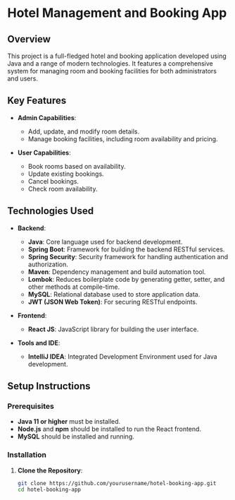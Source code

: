 # Hotel Management and Booking App

## Overview
This project is a full-fledged hotel and booking application developed using Java and a range of modern technologies. It features a comprehensive system for managing room and booking facilities for both administrators and users.

## Key Features
- **Admin Capabilities**:
  - Add, update, and modify room details.
  - Manage booking facilities, including room availability and pricing.
  
- **User Capabilities**:
  - Book rooms based on availability.
  - Update existing bookings.
  - Cancel bookings.
  - Check room availability.

## Technologies Used
- **Backend**:
  - **Java**: Core language used for backend development.
  - **Spring Boot**: Framework for building the backend RESTful services.
  - **Spring Security**: Security framework for handling authentication and authorization.
  - **Maven**: Dependency management and build automation tool.
  - **Lombok**: Reduces boilerplate code by generating getter, setter, and other methods at compile-time.
  - **MySQL**: Relational database used to store application data.
  - **JWT (JSON Web Token)**: For securing RESTful endpoints.
  
- **Frontend**:
  - **React JS**: JavaScript library for building the user interface.
  
- **Tools and IDE**:
  - **IntelliJ IDEA**: Integrated Development Environment used for Java development.

## Setup Instructions

### Prerequisites
- **Java 11 or higher** must be installed.
- **Node.js** and **npm** should be installed to run the React frontend.
- **MySQL** should be installed and running.

### Installation

1. **Clone the Repository**:
   ```bash
   git clone https://github.com/yourusername/hotel-booking-app.git
   cd hotel-booking-app
